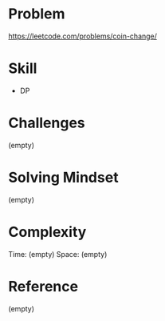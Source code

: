 
# Problem
https://leetcode.com/problems/coin-change/

# Skill
- DP

# Challenges
(empty)

# Solving Mindset
(empty)

# Complexity
Time: (empty)
Space: (empty)

# Reference
(empty)
